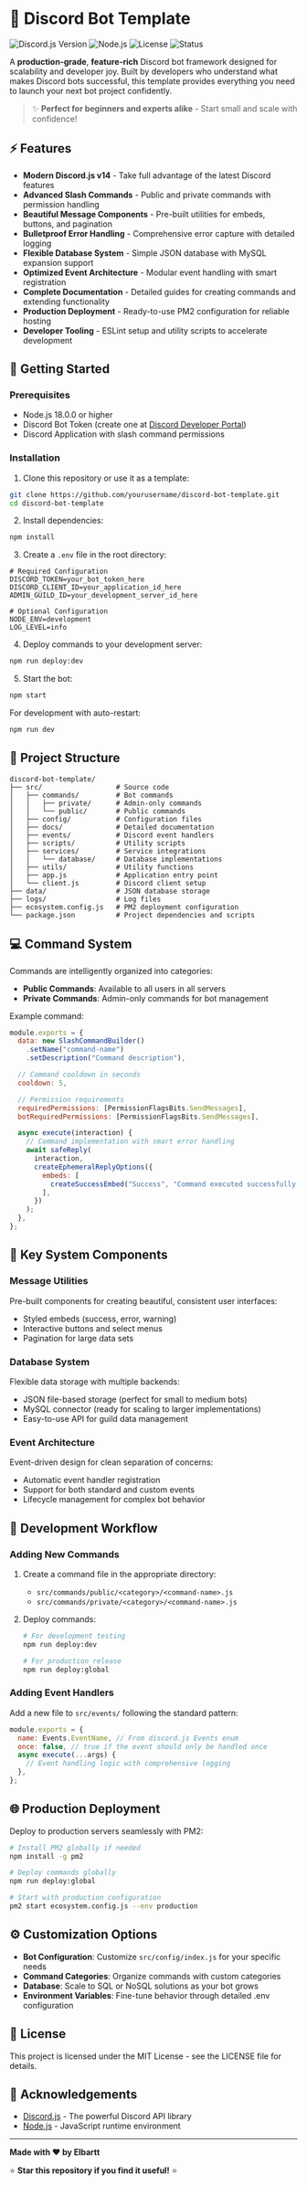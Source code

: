 # 🤖 Discord Bot Template

![Discord.js Version](https://img.shields.io/badge/Discord.js-v14-blue)
![Node.js](https://img.shields.io/badge/Node.js-18%2B-brightgreen)
![License](https://img.shields.io/badge/License-MIT-yellow)
![Status](https://img.shields.io/badge/Status-Production%20Ready-success)

A **production-grade**, **feature-rich** Discord bot framework designed for scalability and developer joy. Built by developers who understand what makes Discord bots successful, this template provides everything you need to launch your next bot project confidently.

> ✨ **Perfect for beginners and experts alike** - Start small and scale with confidence!

## ⚡ Features

- **Modern Discord.js v14** - Take full advantage of the latest Discord features
- **Advanced Slash Commands** - Public and private commands with permission handling
- **Beautiful Message Components** - Pre-built utilities for embeds, buttons, and pagination
- **Bulletproof Error Handling** - Comprehensive error capture with detailed logging
- **Flexible Database System** - Simple JSON database with MySQL expansion support
- **Optimized Event Architecture** - Modular event handling with smart registration
- **Complete Documentation** - Detailed guides for creating commands and extending functionality
- **Production Deployment** - Ready-to-use PM2 configuration for reliable hosting
- **Developer Tooling** - ESLint setup and utility scripts to accelerate development

## 🚀 Getting Started

### Prerequisites

- Node.js 18.0.0 or higher
- Discord Bot Token (create one at [Discord Developer Portal](https://discord.com/developers/applications))
- Discord Application with slash command permissions

### Installation

1. Clone this repository or use it as a template:

```bash
git clone https://github.com/yourusername/discord-bot-template.git
cd discord-bot-template
```

2. Install dependencies:

```bash
npm install
```

3. Create a `.env` file in the root directory:

```
# Required Configuration
DISCORD_TOKEN=your_bot_token_here
DISCORD_CLIENT_ID=your_application_id_here
ADMIN_GUILD_ID=your_development_server_id_here

# Optional Configuration
NODE_ENV=development
LOG_LEVEL=info
```

4. Deploy commands to your development server:

```bash
npm run deploy:dev
```

5. Start the bot:

```bash
npm start
```

For development with auto-restart:

```bash
npm run dev
```

## 📂 Project Structure

```
discord-bot-template/
├── src/                  # Source code
│   ├── commands/         # Bot commands
│   │   ├── private/      # Admin-only commands
│   │   └── public/       # Public commands
│   ├── config/           # Configuration files
│   ├── docs/             # Detailed documentation
│   ├── events/           # Discord event handlers
│   ├── scripts/          # Utility scripts
│   ├── services/         # Service integrations
│   │   └── database/     # Database implementations
│   ├── utils/            # Utility functions
│   ├── app.js            # Application entry point
│   └── client.js         # Discord client setup
├── data/                 # JSON database storage
├── logs/                 # Log files
├── ecosystem.config.js   # PM2 deployment configuration
└── package.json          # Project dependencies and scripts
```

## 💻 Command System

Commands are intelligently organized into categories:

- **Public Commands**: Available to all users in all servers
- **Private Commands**: Admin-only commands for bot management

Example command:

```javascript
module.exports = {
  data: new SlashCommandBuilder()
    .setName("command-name")
    .setDescription("Command description"),

  // Command cooldown in seconds
  cooldown: 5,

  // Permission requirements
  requiredPermissions: [PermissionFlagsBits.SendMessages],
  botRequiredPermissions: [PermissionFlagsBits.SendMessages],

  async execute(interaction) {
    // Command implementation with smart error handling
    await safeReply(
      interaction,
      createEphemeralReplyOptions({
        embeds: [
          createSuccessEmbed("Success", "Command executed successfully!"),
        ],
      })
    );
  },
};
```

## 🔧 Key System Components

### Message Utilities

Pre-built components for creating beautiful, consistent user interfaces:

- Styled embeds (success, error, warning)
- Interactive buttons and select menus
- Pagination for large data sets

### Database System

Flexible data storage with multiple backends:

- JSON file-based storage (perfect for small to medium bots)
- MySQL connector (ready for scaling to larger implementations)
- Easy-to-use API for guild data management

### Event Architecture

Event-driven design for clean separation of concerns:

- Automatic event handler registration
- Support for both standard and custom events
- Lifecycle management for complex bot behavior

## 🔄 Development Workflow

### Adding New Commands

1. Create a command file in the appropriate directory:

   - `src/commands/public/<category>/<command-name>.js`
   - `src/commands/private/<category>/<command-name>.js`

2. Deploy commands:

   ```bash
   # For development testing
   npm run deploy:dev

   # For production release
   npm run deploy:global
   ```

### Adding Event Handlers

Add a new file to `src/events/` following the standard pattern:

```javascript
module.exports = {
  name: Events.EventName, // From discord.js Events enum
  once: false, // true if the event should only be handled once
  async execute(...args) {
    // Event handling logic with comprehensive logging
  },
};
```

## 🌐 Production Deployment

Deploy to production servers seamlessly with PM2:

```bash
# Install PM2 globally if needed
npm install -g pm2

# Deploy commands globally
npm run deploy:global

# Start with production configuration
pm2 start ecosystem.config.js --env production
```

## ⚙️ Customization Options

- **Bot Configuration**: Customize `src/config/index.js` for your specific needs
- **Command Categories**: Organize commands with custom categories
- **Database**: Scale to SQL or NoSQL solutions as your bot grows
- **Environment Variables**: Fine-tune behavior through detailed .env configuration

## 📜 License

This project is licensed under the MIT License - see the LICENSE file for details.

## 🙏 Acknowledgements

- [Discord.js](https://discord.js.org/) - The powerful Discord API library
- [Node.js](https://nodejs.org/) - JavaScript runtime environment

---

**Made with ❤️ by Elbartt**

⭐ **Star this repository if you find it useful!** ⭐
